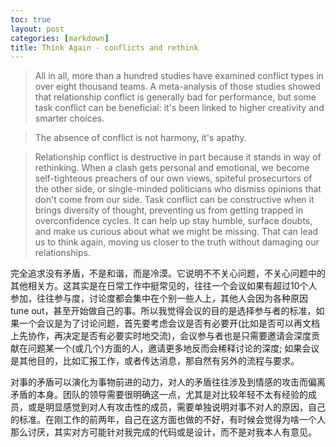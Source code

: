 ```yaml
---
toc: true
layout: post
categories: [markdown]
title: Think Again - conflicts and rethink
---
```

> All in all, more than a hundred studies have examined conflict types in over eight thousand teams. A meta-analysis of those studies showed that relationship conflict is generally bad for performance, but some task conflict can be beneficial: it's been linked to higher creativity and smarter choices. 

> The absence of conflict is not harmony, it's apathy.

> Relationship conflict is destructive in part because it stands in way of rethinking. When a clash gets personal and emotional, we become self-tighteous preachers of our own views, spiteful prosecurtors of the other side, or single-minded politicians who dismiss opinions that don't come from our side. Task conflict can be constructive when it brings diversity of thought, preventing us from getting trapped in overconfidence cycles. It can help up stay humble, surface doubts, and make us curious about what we might be missing. That can lead us to think again, moving us closer to the truth without damaging our relationships.

完全追求没有矛盾，不是和谐，而是冷漠。它说明不不关心问题，不关心问题中的其他相关方。这其实是在日常工作中挺常见的，往往一个会议如果有超过10个人参加，往往参与度，讨论度都会集中在个别一些人上，其他人会因为各种原因tune out，甚至开始做自己的事。所以我觉得会议的目的是选择参与者的标准，如果一个会议是为了讨论问题，首先要考虑会议是否有必要开(比如是否可以再文档上先协作，再决定是否有必要实时地交流)，会议参与者也是只需要邀请会深度贡献在问题某一个(或几个)方面的人，邀请更多地反而会稀释讨论的深度; 如果会议是其他目的，比如汇报工作，或者传达消息，那自然有另外的流程与要求。

对事的矛盾可以演化为事物前进的动力，对人的矛盾往往涉及到情感的攻击而偏离矛盾的本身。团队的领导需要很明确这一点，尤其是对比较年轻不太有经验的成员，或是明显感觉到对人有攻击性的成员，需要单独说明对事不对人的原因，自己的标准。在刚工作的前两年，自己在这方面也做的不好，有时候会觉得为啥一个人那么讨厌，其实对方可能针对我完成的代码或是设计，而不是对我本人有意见。

